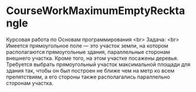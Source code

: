 # CourseWorkMaximumEmptyRecktangle
 Курсовая работа по Основам программирования <br\>
 Задача: <br\>
 Имеется прямоугольное поле — это участок земли, на котором располагаются прямоугольные здания, параллельные сторонам внешнего участка. Кроме того, на этом участке посажены деревья. Требуется выбрать прямоугольный участок максимальной площади для здания так, чтобы он был построен не ближе чем на метр ко всем препятствиям, а его стороны также располагались параллельно сторонам участка.